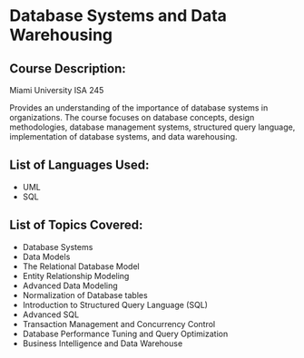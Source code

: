 # Database Systems and Data Warehousing



## Course Description:
Miami University ISA 245

Provides an understanding of the importance of database systems in organizations. The course focuses on database concepts, design methodologies, database management systems, structured query language, implementation of database systems, and data warehousing.


## List of Languages Used:
- UML
- SQL

## List of Topics Covered:
- Database Systems
- Data Models
- The Relational Database Model
- Entity Relationship Modeling
- Advanced Data Modeling
- Normalization of Database tables
- Introduction to Structured Query Language (SQL)
- Advanced SQL
- Transaction Management and Concurrency Control
- Database Performance Tuning and Query Optimization
- Business Intelligence and Data Warehouse
